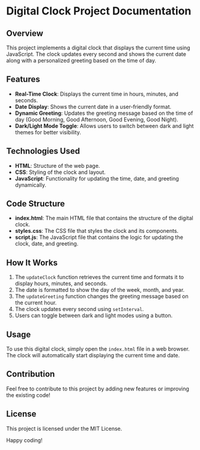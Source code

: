 # Digital Clock Project Documentation

## Overview
This project implements a digital clock that displays the current time using JavaScript. The clock updates every second and shows the current date along with a personalized greeting based on the time of day.

## Features
- **Real-Time Clock**: Displays the current time in hours, minutes, and seconds.
- **Date Display**: Shows the current date in a user-friendly format.
- **Dynamic Greeting**: Updates the greeting message based on the time of day (Good Morning, Good Afternoon, Good Evening, Good Night).
- **Dark/Light Mode Toggle**: Allows users to switch between dark and light themes for better visibility.

## Technologies Used
- **HTML**: Structure of the web page.
- **CSS**: Styling of the clock and layout.
- **JavaScript**: Functionality for updating the time, date, and greeting dynamically.

## Code Structure
- **index.html**: The main HTML file that contains the structure of the digital clock.
- **styles.css**: The CSS file that styles the clock and its components.
- **script.js**: The JavaScript file that contains the logic for updating the clock, date, and greeting.

## How It Works
1. The `updateClock` function retrieves the current time and formats it to display hours, minutes, and seconds.
2. The date is formatted to show the day of the week, month, and year.
3. The `updateGreeting` function changes the greeting message based on the current hour.
4. The clock updates every second using `setInterval`.
5. Users can toggle between dark and light modes using a button.

## Usage
To use this digital clock, simply open the `index.html` file in a web browser. The clock will automatically start displaying the current time and date.

## Contribution
Feel free to contribute to this project by adding new features or improving the existing code!

## License
This project is licensed under the MIT License.

Happy coding!
